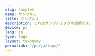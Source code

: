 ```yaml
---
slug: sample1
name: サンプル１
title: サンプル１
description: これはサンプル１タグの説明です。
device: pc
lang: ja
type: tags
layout: taxonomy
permalink: "/pc/ja/tags/"
---
```


